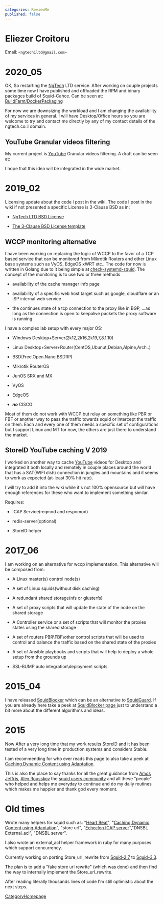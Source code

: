 ```yaml
---
categories: ReviewMe
published: false
---
```

# Eliezer Croitoru

Email: `<ngtech1ltd@gmail.com>`

# 2020_05

OK, So restarting the
[NgTech](/NgTech)
LTD service. After working on couple projects some time now I have
published and offloaded the RPM and binary packages build of
Squid-Cahce. Can be seen at:
[BuildFarm/DockerPackaging](/BuildFarm/DockerPackaging)

For now we are downsizing the workload and I am changing the
availability of my services in general. I will have Desktop/Office hours
so you are welcome to try and contact me directly by any of my contact
details of the ngtech.co.il domain.

## YouTube Granular videos filtering

My current project is
[YouTube](/YouTube)
Granular videos filtering. A draft can be seen at:
[](https://github.com/elico/yt-classification-service-example)

I hope that this idea will be integrated in the wide market.

# 2019_02

Licensing update about the code I post in the wiki. The code I post in
the wiki if not presented a specific License is 3-Clause BSD as in:

  - [NgTech LTD BSD License](http://ngtech.co.il/license/)

  - [The 3-Clause BSD License
    template](https://opensource.org/licenses/BSD-3-Clause)

## WCCP monitoring alternative

I have been working on replacing the logic of WCCP to the favor of a TCP
based service that can be monitored from Mikrotik Routers and other
Linux base systems such as VyOS, EdgeOS xWRT etc.. The code for now is
written in Golang due to it being simple at
[check-systemd-squid](https://gogs.ngtech.co.il/NgTech-LTD/check-systemd-squid).
The concept of the monitoring is to use two or three methods

  - availability of the cache manager info page

  - availability of a specific web host target such as google,
    cloudflare or an ISP internal web service

  - the continues state of a tcp connection to the proxy like in BGP,
    ...as long as the connection is open to keepalive packets the proxy
    software is running

I have a complex lab setup with every major OS:

  - Windows Desktop+Server(2k12,2k16,2k19,7,8.1,10)

  - Linux Desktop+Server+Router(CentOS,Ubunut,Debian,Alpine,Arch..)

  - BSD(Free.Open.Nano,BSDRP)

  - Mikrotik RouterOS

  - JunOS SRX and MX

  - VyOS

  - EdgeOS

  - ***no*** CISCO

Most of them do not work with WCCP but relay on something like PBR or
FBF or another way to pass the traffic towards squid or Intercept the
traffic on them. Each and every one of them needs a specific set of
configurations but I support Linux and MT for now, the others are just
there to understand the market.

## StoreID YouTube caching V 2019

I worked on another way to cache
[YouTube](/YouTube)
videos for Desktop and integrated it both locally and remotely in couple
places around the world that has a SAT(WIFI dish) connection in jungles
and mountains and it seems to work as expected (at-least 30% hit rate).

I will try to add it into the wiki while it's not 100% opensource but
will have enough references for these who want to implement something
similar.

Requires:

  - ICAP Service(reqmod and respomod)

  - redis-server(optional)

  - StoreID helper

# 2017_06

I am working on an alternative for wccp implementation. This alternative
will be composed from:

  - A Linux master(s) control node(s)

  - A set of Linux squids(without disk caching)

  - A redundant shared storage(nfs or glusterfs)

  - A set of proxy scripts that will update the state of the node on the
    shared storage

  - A Controller service or a set of scripts that will monitor the
    proxies states using the shared storage

  - A set of routers PBR\\FBF\\other control scripts that will be used
    to control and balance the traffic based on the shared state of the
    proxies

  - A set of Ansible playbooks and scripts that will help to deploy a
    whole setup from the grounds up

  - SSL-BUMP auto integration\\deployment scripts

# 2015_04

I have released
[SquidBlocker](http://www1.ngtech.co.il/wpe/?page_id=135) which can be
an alternative to
[SquidGuard](/SquidGuard).
If you are already here take a peek at [SquidBlocker
page](http://www1.ngtech.co.il/squidblocker/) just to understand a bit
more about the different algorithms and ideas.

# 2015

Now After a very long time that my work results
[StoreID](/Features/StoreID)
and it has been tested of a very long time in production systems and
considers Stable.

I am recommending for who ever reads this page to also take a peek at
[Caching Dynamic Content using
Adaptation](/ConfigExamples/DynamicContent/Coordinator).

This is also the place to say thanks for all the great guidance from
[Amos
Jeffris](/AmosJeffries),
[Alex
Rousskov](/AlexRousskov)
the [squid users
community](http://www.squid-cache.org/Support/mailing-lists.html#squid-users)
and all these "people" who helped and helps me everyday to continue and
do my daily routines which makes me happier and thank god every moment.

# Old times

Wrote many helpers for squid such as: "[Heart
Beat](https://github.com/elico/squid-helpers/tree/master/squid_helpers/proxy_hb_check)",
"[Caching Dynamic Content using
Adaptation](/ConfigExamples/DynamicContent/Coordinator)",
"store url", "[Echeclon ICAP
server](https://github.com/elico/echelon)","DNSBL External_acl", "DNSBL
server".

I also wrote an external_acl helper framework in ruby for many purposes
which support concurrency.

Currently working on porting Store_url_rewrite from
[Squid-2.7](/Releases/Squid-2.7)
to
[Squid-3.3](/Releases/Squid-3.3).

The plan is to add a "fake store url rewrite" (which was done) and then
find the way to internally implement the Store_url_rewrite.

After reading literally thousands lines of code I'm still optimistic
about the next steps.

[CategoryHomepage](/CategoryHomepage)
